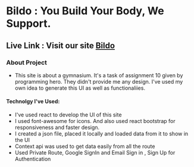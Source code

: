 # Bildo : You Build Your Body, We Support.

## Live Link : Visit our site  [Bildo](https://bildo-7f598.web.app/)


### About Project 
   - This site is about a gymnasium. It's a task of assignment 10 given by programming hero. They didn't provide me any design. I've used my own idea to generate this UI as well as functionaliies.


#### Technolgy I've Used: 
- I've used react to develop the UI of this site
- I used font-awesome for icons. And also used react bootstrap for responsiveness and faster design.
- I created a json file, placed it locally and loaded data from it to show in the UI
- Context api was used to get data easily from all the route
- Used Private Route, Google SignIn and Email Sign in , Sign Up for Authentication